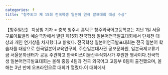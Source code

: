 ```yaml
---
categories: f
title: "청주외고 제 15회 전국학생 일본어 연극 발표대회 대상 수상"
---
```

【청주일보】 지상범 기자 = 충북 청주시 흥덕구 청주외국어고등학교는 지난 1일 서울 구로아트벨리 예술극장에서 열린 제15회 전국학생 일본어연극발표대회에서 단체전 대상과 개인 연기상을 차지했다고 밝혔다. 전국학생 일본어연극발표대회는 전국 일본어 학습자를 대상으로 한국일본어교육연구회, 주한일본대사관 공보문화원, 일본국제교류기금 서울문화센터가 공동 주관하고 한국미쓰이물산주식회사가 후원한 행사이다.전국학생 일본어연극발표대회는 올해 중등 4팀과 전국 외국어고 고등부 8팀이 출전했으며, 올해는 3년 만에 오프라인으로 대회가 열렸다.이 대회에서